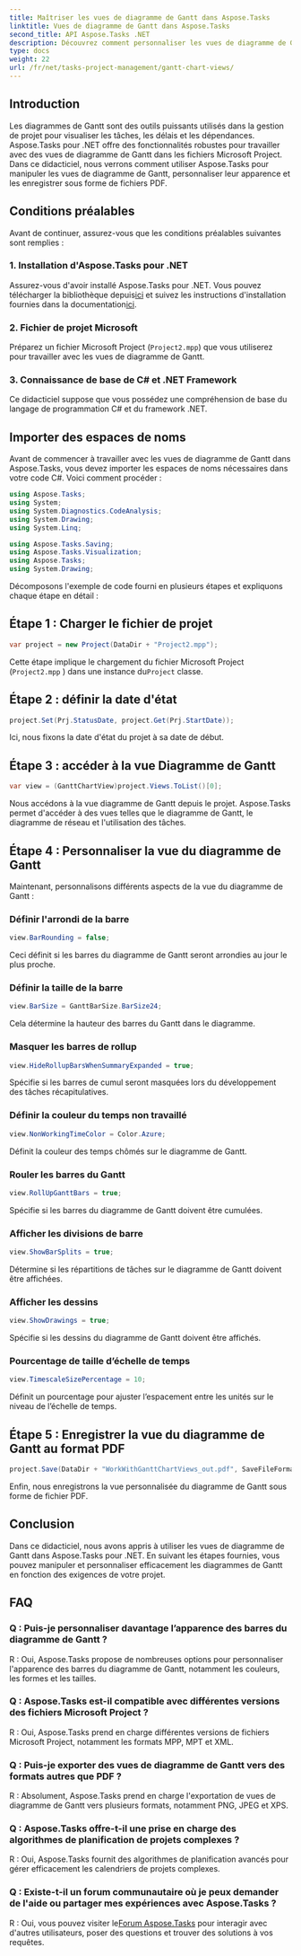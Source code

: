 ```yaml
---
title: Maîtriser les vues de diagramme de Gantt dans Aspose.Tasks
linktitle: Vues de diagramme de Gantt dans Aspose.Tasks
second_title: API Aspose.Tasks .NET
description: Découvrez comment personnaliser les vues de diagramme de Gantt dans les fichiers Microsoft Project à l'aide d'Aspose.Tasks pour .NET. Guide étape par étape pour une gestion de projet efficace.
type: docs
weight: 22
url: /fr/net/tasks-project-management/gantt-chart-views/
---
```

## Introduction
Les diagrammes de Gantt sont des outils puissants utilisés dans la gestion de projet pour visualiser les tâches, les délais et les dépendances. Aspose.Tasks pour .NET offre des fonctionnalités robustes pour travailler avec des vues de diagramme de Gantt dans les fichiers Microsoft Project. Dans ce didacticiel, nous verrons comment utiliser Aspose.Tasks pour manipuler les vues de diagramme de Gantt, personnaliser leur apparence et les enregistrer sous forme de fichiers PDF.
## Conditions préalables
Avant de continuer, assurez-vous que les conditions préalables suivantes sont remplies :
### 1. Installation d'Aspose.Tasks pour .NET
 Assurez-vous d'avoir installé Aspose.Tasks pour .NET. Vous pouvez télécharger la bibliothèque depuis[ici](https://releases.aspose.com/tasks/net/) et suivez les instructions d'installation fournies dans la documentation[ici](https://reference.aspose.com/tasks/net/).
### 2. Fichier de projet Microsoft
Préparez un fichier Microsoft Project (`Project2.mpp`) que vous utiliserez pour travailler avec les vues de diagramme de Gantt.
### 3. Connaissance de base de C# et .NET Framework
Ce didacticiel suppose que vous possédez une compréhension de base du langage de programmation C# et du framework .NET.
## Importer des espaces de noms
Avant de commencer à travailler avec les vues de diagramme de Gantt dans Aspose.Tasks, vous devez importer les espaces de noms nécessaires dans votre code C#. Voici comment procéder :

```csharp
using Aspose.Tasks;
using System;
using System.Diagnostics.CodeAnalysis;
using System.Drawing;
using System.Linq;

using Aspose.Tasks.Saving;
using Aspose.Tasks.Visualization;
using Aspose.Tasks;
using System.Drawing;
```

Décomposons l'exemple de code fourni en plusieurs étapes et expliquons chaque étape en détail :
## Étape 1 : Charger le fichier de projet
```csharp
var project = new Project(DataDir + "Project2.mpp");
```
Cette étape implique le chargement du fichier Microsoft Project (`Project2.mpp` ) dans une instance du`Project` classe.
## Étape 2 : définir la date d'état
```csharp
project.Set(Prj.StatusDate, project.Get(Prj.StartDate));
```
Ici, nous fixons la date d'état du projet à sa date de début.
## Étape 3 : accéder à la vue Diagramme de Gantt
```csharp
var view = (GanttChartView)project.Views.ToList()[0];
```
Nous accédons à la vue diagramme de Gantt depuis le projet. Aspose.Tasks permet d'accéder à des vues telles que le diagramme de Gantt, le diagramme de réseau et l'utilisation des tâches.
## Étape 4 : Personnaliser la vue du diagramme de Gantt
Maintenant, personnalisons différents aspects de la vue du diagramme de Gantt :
### Définir l'arrondi de la barre
```csharp
view.BarRounding = false;
```
Ceci définit si les barres du diagramme de Gantt seront arrondies au jour le plus proche.
### Définir la taille de la barre
```csharp
view.BarSize = GanttBarSize.BarSize24;
```
Cela détermine la hauteur des barres du Gantt dans le diagramme.
### Masquer les barres de rollup
```csharp
view.HideRollupBarsWhenSummaryExpanded = true;
```
Spécifie si les barres de cumul seront masquées lors du développement des tâches récapitulatives.
### Définir la couleur du temps non travaillé
```csharp
view.NonWorkingTimeColor = Color.Azure;
```
Définit la couleur des temps chômés sur le diagramme de Gantt.
### Rouler les barres du Gantt
```csharp
view.RollUpGanttBars = true;
```
Spécifie si les barres du diagramme de Gantt doivent être cumulées.
### Afficher les divisions de barre
```csharp
view.ShowBarSplits = true;
```
Détermine si les répartitions de tâches sur le diagramme de Gantt doivent être affichées.
### Afficher les dessins
```csharp
view.ShowDrawings = true;
```
Spécifie si les dessins du diagramme de Gantt doivent être affichés.
### Pourcentage de taille d’échelle de temps
```csharp
view.TimescaleSizePercentage = 10;
```
Définit un pourcentage pour ajuster l’espacement entre les unités sur le niveau de l’échelle de temps.
## Étape 5 : Enregistrer la vue du diagramme de Gantt au format PDF
```csharp
project.Save(DataDir + "WorkWithGanttChartViews_out.pdf", SaveFileFormat.Pdf);
```
Enfin, nous enregistrons la vue personnalisée du diagramme de Gantt sous forme de fichier PDF.
## Conclusion
Dans ce didacticiel, nous avons appris à utiliser les vues de diagramme de Gantt dans Aspose.Tasks pour .NET. En suivant les étapes fournies, vous pouvez manipuler et personnaliser efficacement les diagrammes de Gantt en fonction des exigences de votre projet.
## FAQ
### Q : Puis-je personnaliser davantage l’apparence des barres du diagramme de Gantt ?
R : Oui, Aspose.Tasks propose de nombreuses options pour personnaliser l'apparence des barres du diagramme de Gantt, notamment les couleurs, les formes et les tailles.
### Q : Aspose.Tasks est-il compatible avec différentes versions des fichiers Microsoft Project ?
R : Oui, Aspose.Tasks prend en charge différentes versions de fichiers Microsoft Project, notamment les formats MPP, MPT et XML.
### Q : Puis-je exporter des vues de diagramme de Gantt vers des formats autres que PDF ?
R : Absolument, Aspose.Tasks prend en charge l'exportation de vues de diagramme de Gantt vers plusieurs formats, notamment PNG, JPEG et XPS.
### Q : Aspose.Tasks offre-t-il une prise en charge des algorithmes de planification de projets complexes ?
R : Oui, Aspose.Tasks fournit des algorithmes de planification avancés pour gérer efficacement les calendriers de projets complexes.
### Q : Existe-t-il un forum communautaire où je peux demander de l'aide ou partager mes expériences avec Aspose.Tasks ?
 R : Oui, vous pouvez visiter le[Forum Aspose.Tasks](https://forum.aspose.com/c/tasks/15) pour interagir avec d'autres utilisateurs, poser des questions et trouver des solutions à vos requêtes.